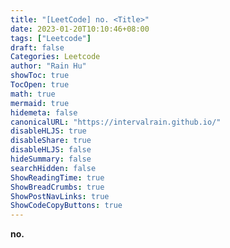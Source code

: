 ```yaml
---
title: "[LeetCode] no. <Title>"
date: 2023-01-20T10:10:46+08:00
tags: ["Leetcode"]
draft: false
Categories: Leetcode
author: "Rain Hu"
showToc: true
TocOpen: true
math: true
mermaid: true
hidemeta: false
canonicalURL: "https://intervalrain.github.io/"
disableHLJS: true
disableShare: true
disableHLJS: false
hideSummary: false
searchHidden: false
ShowReadingTime: true
ShowBreadCrumbs: true
ShowPostNavLinks: true
ShowCodeCopyButtons: true
---
```

**no. <Title>**
<!-- + Hardness: \\(\color{green}\textsf{Easy}\\) -->
<!-- + Hardness: \\(\color{orange}\textsf{Medium}\\) -->
<!-- + Hardness: \\(\color{red}\textsf{Hard}\\) -->
+ Ralated Topics: 
---
### 一、題目
    

### 二、分析


### 三、解題
#### 1. 
+ Time complexity: \\(O()\\)
+ Space complexity: \\(O()\\)
```C++

```
[回目錄 Catalog](/posts/leetcode)